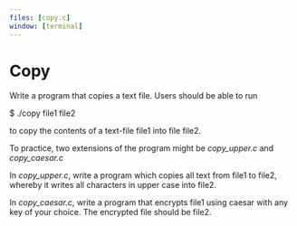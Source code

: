 ```yaml
---
files: [copy.c]
window: [terminal]
---
```

# Copy
Write a program that copies a text file. Users should be able to run

$ ./copy file1 file2

to copy the contents of a text-file file1 into file file2.

To practice, two extensions of the program might be *copy_upper.c* and *copy_caesar.c*

In *copy_upper.c*, write a program which copies all text from file1 to file2, whereby it writes all characters in upper case into file2.

In *copy_caesar.c*, write a program that encrypts file1 using caesar with any key of your choice. The encrypted file should be file2.

